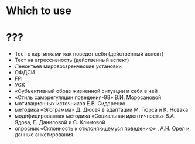 # Which to use

# ???

* Тест с картинками как поведет себя (действенный аспект)
* Тест на агрессивность (действенный аспект)
* Ленонтьев мировоззренческие установки
* ОФДСИ
* FPI
* УСК
* «Субъективный образ жизненной ситуации и себя в ней
* «Стиль саморегуляции поведения-98» В.И. Моросановой
* мотивационных источников Е.В. Сидоренко
* методика «Эгограмма» Д. Дюсея в адаптации М. Гюрса и К. Новака
* модифицированная методика «Социальная идентичность» В.А. Ядова, Е. Даниловой и С. Климовой
* опросник «Склонность к отклоняющемуся поведению» , А.Н. Орел и данные анкетирования.